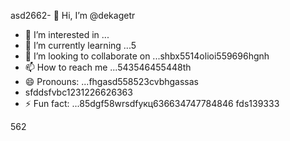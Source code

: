 asd2662- 👋 Hi, I’m @dekagetr
- 👀 I’m interested in ...
- 🌱 I’m currently learning ...5
- 💞️ I’m looking to collaborate on ...shbx5514olioi559696hgnh
- 📫 How to reach me ...543546455448th
- 😄 Pronouns: ...fhgasd558523cvbhgassas
- sfddsfvbc1231226626363
- ⚡ Fun fact: ...85dgf58wrsdfукц636634747784846
fds139333
<!---ads2dfg
dekagetr/dekagetr is a ✨ special ✨ repositor456y becaus456 its `README.md` (this file) appears on your GitHub profildgfe.696
You can click the Preview link to take a look at your changes.vh
--->562
